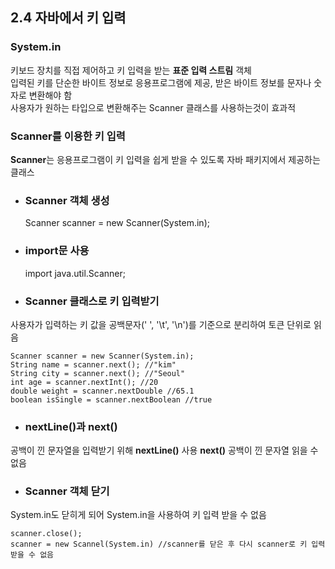 ## 2.4 자바에서 키 입력

### System.in

키보드 장치를 직접 제어하고 키 입력을 받는 **표준 입력 스트림** 객체  
입력된 키를 단순한 바이트 정보로 응용프로그램에 제공, 받은 바이트 정보를 문자나 숫자로 변환해야 함  
사용자가 원하는 타입으로 변환해주는 Scanner 클래스를 사용하는것이 효과적

### Scanner를 이용한 키 입력

**Scanner**는 응용프로그램이 키 입력을 쉽게 받을 수 있도록 자바 패키지에서 제공하는 클래스

+ ### Scanner 객체 생성

  Scanner scanner = new Scanner(System.in);

+ ### import문 사용

  import java.util.Scanner;

+ ### Scanner 클래스로 키 입력받기

사용자가 입력하는 키 값을 공백문자(' ', '\t', '\n')를 기준으로 분리하여 토큰 단위로 읽음

    Scanner scanner = new Scanner(System.in);
    String name = scanner.next(); //"kim"
    String city = scanner.next(); //"Seoul"  
    int age = scanner.nextInt(); //20
    double weight = scanner.nextDouble //65.1
    boolean isSingle = scanner.nextBoolean //true

+ ### nextLine()과 next()

공백이 낀 문자열을 입력받기 위해 **nextLine()** 사용  **next()** 공백이 낀 문자열 읽을 수 없음

+ ### Scanner 객체 닫기

System.in도 닫히게 되어 System.in을 사용하여 키 입력 받을 수 없음

    scanner.close();  
    scanner = new Scannel(System.in) //scanner를 닫은 후 다시 scanner로 키 입력 받을 수 없음
